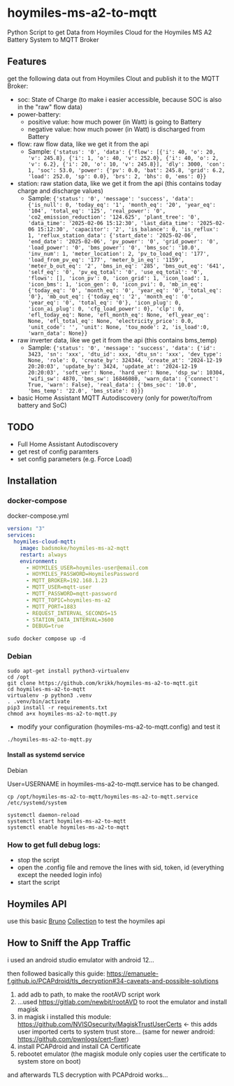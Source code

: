 # hoymiles-ms-a2-to-mqtt
Python Script to get Data from Hoymiles Cloud for the Hoymiles MS A2 Battery System to MQTT Broker

## Features
get the following data out from Hoymiles Clout and publish it to the MQTT Broker:
- soc: State of Charge (to make i easier accessible, because SOC is also in the "raw" flow data)
- power-battery:
  - positive value: how much power (in Watt) is going to Battery
  - negative value: how much power (in Watt) is discharged from Battery
- flow: raw flow data, like we get it from the api
  - Sample: ```{'status': '0', 'data': {'flow': [{'i': 40, 'o': 20, 'v': 245.8}, {'i': 1, 'o': 40, 'v': 252.0}, {'i': 40, 'o': 2, 'v': 6.2}, {'i': 20, 'o': 10, 'v': 245.8}], 'dly': 3000, 'con': 1, 'soc': 53.0, 'power': {'pv': 0.0, 'bat': 245.8, 'grid': 6.2, 'load': 252.0, 'sp': 0.0}, 'brs': 2, 'bhs': 0, 'ems': 0}}```
- station: raw station data, like we get it from the api (this contains today charge and discharge values)
  - Sample: ```{'status': '0', 'message': 'success', 'data': {'is_null': 0, 'today_eq': '1', 'month_eq': '20', 'year_eq': '104', 'total_eq': '125', 'real_power': '0', 'co2_emission_reduction': '124.625', 'plant_tree': '0', 'data_time': '2025-02-06 15:12:30', 'last_data_time': '2025-02-06 15:12:30', 'capacitor': '2', 'is_balance': 0, 'is_reflux': 1, 'reflux_station_data': {'start_date': '2025-02-06', 'end_date': '2025-02-06', 'pv_power': '0', 'grid_power': '0', 'load_power': '0', 'bms_power': '0', 'bms_soc': '10.0', 'inv_num': 1, 'meter_location': 2, 'pv_to_load_eq': '177', 'load_from_pv_eq': '177', 'meter_b_in_eq': '1159', 'meter_b_out_eq': '2', 'bms_in_eq': '285', 'bms_out_eq': '641', 'self_eq': '0', 'pv_eq_total': '0', 'use_eq_total': '0', 'flows': [], 'icon_pv': 0, 'icon_grid': 1, 'icon_load': 1, 'icon_bms': 1, 'icon_gen': 0, 'icon_pvi': 0, 'mb_in_eq': {'today_eq': '0', 'month_eq': '0', 'year_eq': '0', 'total_eq': '0'}, 'mb_out_eq': {'today_eq': '2', 'month_eq': '0', 'year_eq': '0', 'total_eq': '0'}, 'icon_plug': 0, 'icon_ai_plug': 0, 'cfg_load_power': 0}, 'clp': 0, 'efl_today_eq': None, 'efl_month_eq': None, 'efl_year_eq': None, 'efl_total_eq': None, 'electricity_price': 0.0, 'unit_code': '', 'unit': None, 'tou_mode': 2, 'is_load':0, 'warn_data': None}}```
- raw inverter data, like we get it from the api (this contains bms_temp)
  - Sample: ```{'status': '0', 'message': 'success', 'data': {'id': 3423, 'sn': 'xxx', 'dtu_id': xxx, 'dtu_sn': 'xxx', 'dev_type': None, 'role': 0, 'create_by': 324344, 'create_at': '2024-12-19 20:20:03', 'update_by': 3424, 'update_at': '2024-12-19 20:20:03', 'soft_ver': None, 'hard_ver': None, 'dsp_sw': 10304, 'wifi_sw': 4870, 'bms_sw': 16846080, 'warn_data': {'connect': True, 'warn': False}, 'real_data': {'bms_soc': '10.0', 'bms_temp': '22.0', 'bms_state': 0}}}```
- basic Home Assistant MQTT Autodiscovery (only for power/to/from battery and SoC)

## TODO
- Full Home Assistant Autodiscovery
- get rest of config paramters
- set config parameters (e.g. Force Load)

## Installation

### docker-compose


docker-compose.yml
```yml
version: "3"
services:
  hoymiles-cloud-mqtt:
    image: badsmoke/hoymiles-ms-a2-mqtt    
    restart: always
    environment:
      - HOYMILES_USER=hoymiles-user@email.com
      - HOYMILES_PASSWORD=HoymilesPassword
      - MQTT_BROKER=192.168.1.23
      - MQTT_USER=mqtt-user
      - MQTT_PASSWORD=mqtt-password
      - MQTT_TOPIC=hoymiles-ms-a2
      - MQTT_PORT=1883
      - REQUEST_INTERVAL_SECONDS=15
      - STATION_DATA_INTERVAL=3600
      - DEBUG=true
```
`sudo docker compose up -d`

### Debian

```shell
sudo apt-get install python3-virtualenv
cd /opt
git clone https://github.com/krikk/hoymiles-ms-a2-to-mqtt.git
cd hoymiles-ms-a2-to-mqtt
virtualenv -p python3 .venv
. .venv/bin/activate
pip3 install -r requirements.txt
chmod a+x hoymiles-ms-a2-to-mqtt.py
```


* modify your configuration (hoymiles-ms-a2-to-mqtt.config) and test it
```
./hoymiles-ms-a2-to-mqtt.py
```

#### Install as systemd service
Debian

User=USERNAME in hoymiles-ms-a2-to-mqtt.service has to be changed.

```
cp /opt/hoymiles-ms-a2-to-mqtt/hoymiles-ms-a2-to-mqtt.service /etc/systemd/system
```


```
systemctl daemon-reload
systemctl start hoymiles-ms-a2-to-mqtt
systemctl enable hoymiles-ms-a2-to-mqtt
```

### How to get full debug logs:
- stop the script
- open the .config file and remove the lines with sid, token, id (everything except the needed login info)
- start the script

## Hoymiles API
use this basic [Bruno](https://www.usebruno.com/) [Collection](https://github.com/krikk/hoymiles-ms-a2-to-mqtt/tree/main/hoymiles-api) to test the hoymiles api


## How to Sniff the App Traffic

i used an android studio emulator with android 12... 

then followed basically this guide: https://emanuele-f.github.io/PCAPdroid/tls_decryption#34-caveats-and-possible-solutions 

1. add adb to path, to make the rootAVD script work
2. ...used https://gitlab.com/newbit/rootAVD to root the emulator and install magisk
3. in magisk i installed this module: https://github.com/NVISOsecurity/MagiskTrustUserCerts <- this adds user imported certs to system trust store... (same for newer android: https://github.com/pwnlogs/cert-fixer) 
4. install PCAPdroid and install CA Certificate
5. rebootet emulator (the magisk module only copies user the certificate to system store on boot)

and afterwards TLS decryption with PCAPdroid works...
